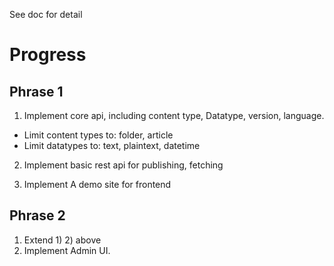 See doc for detail

Progress
=========
Phrase 1
------------
1) Implement core api, including content type, Datatype, version, language. 
 - Limit content types to: folder, article
 - Limit datatypes to: text, plaintext, datetime
 
2) Implement basic rest api for publishing, fetching

3) Implement A demo site for frontend

Phrase 2
---------
1) Extend 1) 2) above
1) Implement Admin UI.
